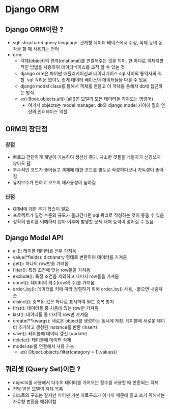 # Django ORM

## Django ORM이란 ?
* sql: structured query language. 관계형 데이터 베이스에서 수정, 삭제 등의 동작을 할 때 사용되는 언어
* orm:
    * 객체(object)의 관계(relational)를 연결해주는 것을 의미. 한 마디로 객체지향적인 방법을 사용하여 데이터베이스를 조작 할 수 있는 것
    * django orm은 파이썬 애플리케이션과 데이터베이스 sql 사이의 통역사의 역할. sql 쿼리문 없이도 쉽게 데이터 베이스의 데이터들을 다룰 수 있음
    * django model class를 통해서 객체를 만들고 이 객체를 통해서 db에 접근하는 방식
    * ex) Book.objects.all() (all()은 모델의 모든 데이터들 가져오는 명령어)
        * 여기서 objects는 model manager. db와 django model 사이에 질의 연산의 인터페이스 역할

## ORM의 장단점
### 장점
* 빠르고 간단하게 개발이 가능하여 생산성 증가. 사소한 것들을 개발자가 신경쓰지 않아도 됌
* 부수적인 코드가 줄어들고 객체에 대한 코드를 별도로 작성하다보니 가독성이 좋아짐
* 유지보수가 편하고 코드의 재사용성이 높아짐

### 단점
* ORM에 대한 추가 학습이 필요
* 프로젝트가 일정 수준의 규모가 올라간다면 sql 쿼리로 작성하는 것이 좋을 수 있음
* 정확히 원리를 이해하지 않아 이후에 발생할 문제 대처 능력이 떨어질 수 있음

## Django Model API
* all(): 테이블 데이터를 전부 가져옴
* value(*fields): dictionary 형태로 변환하여 데이터를 가져옴
* get(): 하나의 row만을 가져옴
* filter(): 특정 조건에 맞는 row들을 가져옴
* exclude(): 특정 조건을 제외하고 나머지 row들을 가져옴
* count(): 데이터의 개수(row의 수)를 가져옴
* order_by(): 데이터를 키에 따라 정렬하기 위해 order_by() 사용, -붙으면 내림차순
* disinct(): 중복된 값은 하나로 표시하여 필드 중복 방지
* first(): 데이터들 중 처음에 있는 row만 가져옴
* last(): 데이터들 중 마지막 row만 가져옴
* create(**kwargs): 새로운 object를 생성하는 동시에 저장. 테이블에 새로운 데이터 추가하고 생성된 instance를 반환 (insert)
* save(): 테이블에 데이터 갱신 (update)
* delete(): 테이블에 데이터 삭제
* model api를 연결해서 사용 가능
    * ex) Object.objects.filter(category = 1).values()

## 쿼리셋 (Query Set)이란 ?
* objects를 사용해서 다수의 데이터를 가져오는 함수를 사용할 때 반환되는 객체
* 전달 받은 모델의 객체 목록
* 리스트와 구조는 같지만 파이썬 기본 자료구조가 아니까 때문에 읽고 쓰기 위해서는 자료형 변환을 해줘야함
